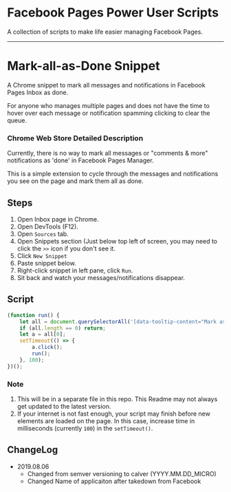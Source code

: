 # Facebook Pages Power User Scripts

A collection of scripts to make life easier managing Facebook Pages.

---

# Mark-all-as-Done Snippet
A Chrome snippet to mark all messages and notifications in Facebook Pages Inbox as done.

For anyone who manages multiple pages and does not have the time to hover over each message or notification spamming clicking to clear the queue.

### Chrome Web Store Detailed Description
Currently, there is no way to mark all messages or "comments & more" notifications as 'done' in Facebook Pages Manager.

This is a simple extension to cycle through the messages and notifications you see on the page and mark them all as done.

## Steps

1. Open Inbox page in Chrome.
2. Open DevTools (F12).
3. Open `Sources` tab.
4. Open Snippets section (Just below top left of screen, you may need to click the `>>` icon if you don't see it.
5. Click `New Snippet`
6. Paste snippet below.
7. Right-click snippet in left pane, click `Run`.
8. Sit back and watch your messages/notifications disappear.

## Script
```javascript
(function run() {
    let all = document.querySelectorAll('[data-tooltip-content="Mark as done"]');
    if (all.length == 0) return;
    let a = all[0];
    setTimeout(() => {
        a.click();
        run();
    }, 100);
})();
```


### Note
1. This will be in a separate file in this repo. This Readme may not always get updated to the latest version.
2. If your internet is not fast enough, your script may finish before new elements are loaded on the page. In this case, increase time in milliseconds (currently `100`) in the `setTimeout()`.

## ChangeLog
- 2019.08.06 
  - Changed from semver versioning to calver (YYYY.MM.DD_MICRO)
  - Changed Name of applicaiton after takedown from Facebook